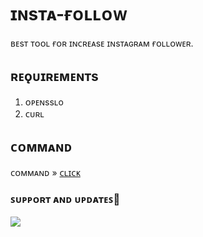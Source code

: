 # ɪɴsᴛᴀ-ғᴏʟʟᴏᴡ

ʙᴇsᴛ ᴛᴏᴏʟ ғᴏʀ ɪɴᴄʀᴇᴀsᴇ ɪɴsᴛᴀɢʀᴀᴍ ғᴏʟʟᴏᴡᴇʀ.

## ʀᴇǫᴜɪʀᴇᴍᴇɴᴛs
1. ᴏᴘᴇɴssʟo
2. ᴄᴜʀʟ

## ᴄᴏᴍᴍᴀɴᴅ 

ᴄᴏᴍᴍᴀɴᴅ » [ᴄʟɪᴄᴋ]()

### ꜱᴜᴘᴘᴏʀᴛ ᴀɴᴅ ᴜᴘᴅᴀᴛᴇꜱ🎑
<a href="https://t.me/Demon_Support_Group"><img src="https://img.shields.io/badge/Join-Group%20Support-black.svg?style=for-the-badge&logo=Telegram">
